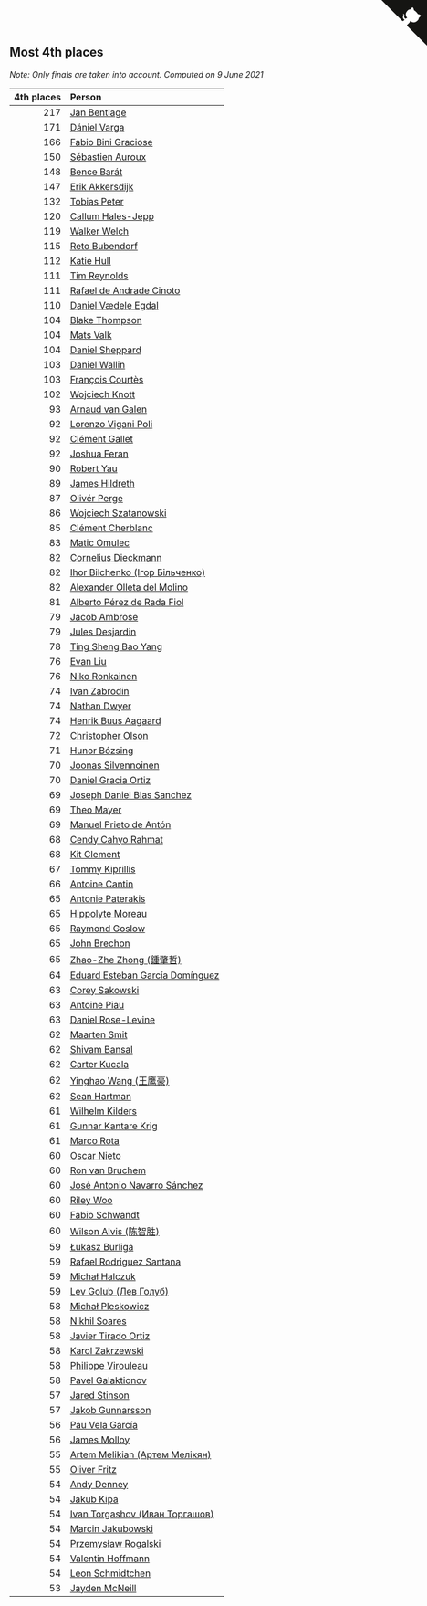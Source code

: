 ## Most 4th places

*Note: Only finals are taken into account.*
*Computed on  9 June 2021*

| 4th places | Person |
| ---: | :--- |
| 217 | [Jan Bentlage](https://www.worldcubeassociation.org/persons/2010BENT01) |
| 171 | [Dániel Varga](https://www.worldcubeassociation.org/persons/2008VARG01) |
| 166 | [Fabio Bini Graciose](https://www.worldcubeassociation.org/persons/2010GRAC02) |
| 150 | [Sébastien Auroux](https://www.worldcubeassociation.org/persons/2008AURO01) |
| 148 | [Bence Barát](https://www.worldcubeassociation.org/persons/2008BARA01) |
| 147 | [Erik Akkersdijk](https://www.worldcubeassociation.org/persons/2005AKKE01) |
| 132 | [Tobias Peter](https://www.worldcubeassociation.org/persons/2014PETE03) |
| 120 | [Callum Hales-Jepp](https://www.worldcubeassociation.org/persons/2012HALE01) |
| 119 | [Walker Welch](https://www.worldcubeassociation.org/persons/2011WELC01) |
| 115 | [Reto Bubendorf](https://www.worldcubeassociation.org/persons/2012BUBE01) |
| 112 | [Katie Hull](https://www.worldcubeassociation.org/persons/2010HULL01) |
| 111 | [Tim Reynolds](https://www.worldcubeassociation.org/persons/2005REYN01) |
| 111 | [Rafael de Andrade Cinoto](https://www.worldcubeassociation.org/persons/2007CINO01) |
| 110 | [Daniel Vædele Egdal](https://www.worldcubeassociation.org/persons/2013EGDA01) |
| 104 | [Blake Thompson](https://www.worldcubeassociation.org/persons/2010THOM03) |
| 104 | [Mats Valk](https://www.worldcubeassociation.org/persons/2007VALK01) |
| 104 | [Daniel Sheppard](https://www.worldcubeassociation.org/persons/2009SHEP01) |
| 103 | [Daniel Wallin](https://www.worldcubeassociation.org/persons/2013WALL03) |
| 103 | [François Courtès](https://www.worldcubeassociation.org/persons/2008COUR01) |
| 102 | [Wojciech Knott](https://www.worldcubeassociation.org/persons/2011KNOT01) |
| 93 | [Arnaud van Galen](https://www.worldcubeassociation.org/persons/2006GALE01) |
| 92 | [Lorenzo Vigani Poli](https://www.worldcubeassociation.org/persons/2007POLI01) |
| 92 | [Clément Gallet](https://www.worldcubeassociation.org/persons/2004GALL02) |
| 92 | [Joshua Feran](https://www.worldcubeassociation.org/persons/2011FERA01) |
| 90 | [Robert Yau](https://www.worldcubeassociation.org/persons/2009YAUR01) |
| 89 | [James Hildreth](https://www.worldcubeassociation.org/persons/2009HILD01) |
| 87 | [Olivér Perge](https://www.worldcubeassociation.org/persons/2007PERG01) |
| 86 | [Wojciech Szatanowski](https://www.worldcubeassociation.org/persons/2011SZAT01) |
| 85 | [Clément Cherblanc](https://www.worldcubeassociation.org/persons/2014CHER05) |
| 83 | [Matic Omulec](https://www.worldcubeassociation.org/persons/2010OMUL02) |
| 82 | [Cornelius Dieckmann](https://www.worldcubeassociation.org/persons/2009DIEC01) |
| 82 | [Ihor Bilchenko (Ігор Більченко)](https://www.worldcubeassociation.org/persons/2011BILC01) |
| 82 | [Alexander Olleta del Molino](https://www.worldcubeassociation.org/persons/2008OLLE01) |
| 81 | [Alberto Pérez de Rada Fiol](https://www.worldcubeassociation.org/persons/2011FIOL01) |
| 79 | [Jacob Ambrose](https://www.worldcubeassociation.org/persons/2010AMBR01) |
| 79 | [Jules Desjardin](https://www.worldcubeassociation.org/persons/2010DESJ01) |
| 78 | [Ting Sheng Bao Yang](https://www.worldcubeassociation.org/persons/2008BAOY01) |
| 76 | [Evan Liu](https://www.worldcubeassociation.org/persons/2009LIUE01) |
| 76 | [Niko Ronkainen](https://www.worldcubeassociation.org/persons/2010RONK01) |
| 74 | [Ivan Zabrodin](https://www.worldcubeassociation.org/persons/2012ZABR01) |
| 74 | [Nathan Dwyer](https://www.worldcubeassociation.org/persons/2011DWYE02) |
| 74 | [Henrik Buus Aagaard](https://www.worldcubeassociation.org/persons/2006BUUS01) |
| 72 | [Christopher Olson](https://www.worldcubeassociation.org/persons/2009OLSO01) |
| 71 | [Hunor Bózsing](https://www.worldcubeassociation.org/persons/2009BOZS01) |
| 70 | [Joonas Silvennoinen](https://www.worldcubeassociation.org/persons/2016SILV07) |
| 70 | [Daniel Gracia Ortiz](https://www.worldcubeassociation.org/persons/2009ORTI01) |
| 69 | [Joseph Daniel Blas Sanchez](https://www.worldcubeassociation.org/persons/2016SANC08) |
| 69 | [Theo Mayer](https://www.worldcubeassociation.org/persons/2012MAYE01) |
| 69 | [Manuel Prieto de Antón](https://www.worldcubeassociation.org/persons/2015ANTO04) |
| 68 | [Cendy Cahyo Rahmat](https://www.worldcubeassociation.org/persons/2010RAHM02) |
| 68 | [Kit Clement](https://www.worldcubeassociation.org/persons/2008CLEM01) |
| 67 | [Tommy Kiprillis](https://www.worldcubeassociation.org/persons/2014KIPR01) |
| 66 | [Antoine Cantin](https://www.worldcubeassociation.org/persons/2010CANT02) |
| 65 | [Antonie Paterakis](https://www.worldcubeassociation.org/persons/2012PATE01) |
| 65 | [Hippolyte Moreau](https://www.worldcubeassociation.org/persons/2008MORE02) |
| 65 | [Raymond Goslow](https://www.worldcubeassociation.org/persons/2014GOSL01) |
| 65 | [John Brechon](https://www.worldcubeassociation.org/persons/2010BREC01) |
| 65 | [Zhao-Zhe Zhong (鍾肇哲)](https://www.worldcubeassociation.org/persons/2012CHON03) |
| 64 | [Eduard Esteban García Domínguez](https://www.worldcubeassociation.org/persons/2011EDUA01) |
| 63 | [Corey Sakowski](https://www.worldcubeassociation.org/persons/2011SAKO01) |
| 63 | [Antoine Piau](https://www.worldcubeassociation.org/persons/2008PIAU01) |
| 63 | [Daniel Rose-Levine](https://www.worldcubeassociation.org/persons/2015ROSE01) |
| 62 | [Maarten Smit](https://www.worldcubeassociation.org/persons/2008SMIT04) |
| 62 | [Shivam Bansal](https://www.worldcubeassociation.org/persons/2011BANS02) |
| 62 | [Carter Kucala](https://www.worldcubeassociation.org/persons/2015KUCA01) |
| 62 | [Yinghao Wang (王鹰豪)](https://www.worldcubeassociation.org/persons/2010WANG07) |
| 62 | [Sean Hartman](https://www.worldcubeassociation.org/persons/2016HART02) |
| 61 | [Wilhelm Kilders](https://www.worldcubeassociation.org/persons/2010KILD02) |
| 61 | [Gunnar Kantare Krig](https://www.worldcubeassociation.org/persons/2004KRIG01) |
| 61 | [Marco Rota](https://www.worldcubeassociation.org/persons/2009ROTA01) |
| 60 | [Oscar Nieto](https://www.worldcubeassociation.org/persons/2014NIET03) |
| 60 | [Ron van Bruchem](https://www.worldcubeassociation.org/persons/2003BRUC01) |
| 60 | [José Antonio Navarro Sánchez](https://www.worldcubeassociation.org/persons/2015SANC18) |
| 60 | [Riley Woo](https://www.worldcubeassociation.org/persons/2007WOOR01) |
| 60 | [Fabio Schwandt](https://www.worldcubeassociation.org/persons/2014SCHW02) |
| 60 | [Wilson Alvis (陈智胜)](https://www.worldcubeassociation.org/persons/2011ALVI01) |
| 59 | [Łukasz Burliga](https://www.worldcubeassociation.org/persons/2013BURL01) |
| 59 | [Rafael Rodriguez Santana](https://www.worldcubeassociation.org/persons/2012SANT12) |
| 59 | [Michał Halczuk](https://www.worldcubeassociation.org/persons/2006HALC01) |
| 59 | [Lev Golub (Лев Голуб)](https://www.worldcubeassociation.org/persons/2014HOLU01) |
| 58 | [Michał Pleskowicz](https://www.worldcubeassociation.org/persons/2009PLES01) |
| 58 | [Nikhil Soares](https://www.worldcubeassociation.org/persons/2015SOAR01) |
| 58 | [Javier Tirado Ortiz](https://www.worldcubeassociation.org/persons/2009TIRA01) |
| 58 | [Karol Zakrzewski](https://www.worldcubeassociation.org/persons/2014ZAKR01) |
| 58 | [Philippe Virouleau](https://www.worldcubeassociation.org/persons/2008VIRO01) |
| 58 | [Pavel Galaktionov](https://www.worldcubeassociation.org/persons/2013GALA04) |
| 57 | [Jared Stinson](https://www.worldcubeassociation.org/persons/2014STIN01) |
| 57 | [Jakob Gunnarsson](https://www.worldcubeassociation.org/persons/2015GUNN01) |
| 56 | [Pau Vela García](https://www.worldcubeassociation.org/persons/2009GARC04) |
| 56 | [James Molloy](https://www.worldcubeassociation.org/persons/2011MOLL01) |
| 55 | [Artem Melikian (Артем Мелікян)](https://www.worldcubeassociation.org/persons/2011MELI01) |
| 55 | [Oliver Fritz](https://www.worldcubeassociation.org/persons/2014FRIT02) |
| 54 | [Andy Denney](https://www.worldcubeassociation.org/persons/2013DENN01) |
| 54 | [Jakub Kipa](https://www.worldcubeassociation.org/persons/2010KIPA01) |
| 54 | [Ivan Torgashov (Иван Торгашов)](https://www.worldcubeassociation.org/persons/2011TORG01) |
| 54 | [Marcin Jakubowski](https://www.worldcubeassociation.org/persons/2007JAKU01) |
| 54 | [Przemysław Rogalski](https://www.worldcubeassociation.org/persons/2013ROGA02) |
| 54 | [Valentin Hoffmann](https://www.worldcubeassociation.org/persons/2011HOFF02) |
| 54 | [Leon Schmidtchen](https://www.worldcubeassociation.org/persons/2010SCHM01) |
| 53 | [Jayden McNeill](https://www.worldcubeassociation.org/persons/2012MCNE01) |


<a href="https://github.com/jonatanklosko/wca_statistics" class="github-corner" aria-label="View source on Github"><svg width="80" height="80" viewBox="0 0 250 250" style="fill:#151513; color:#fff; position: absolute; top: 0; border: 0; right: 0;" aria-hidden="true"><path d="M0,0 L115,115 L130,115 L142,142 L250,250 L250,0 Z"></path><path d="M128.3,109.0 C113.8,99.7 119.0,89.6 119.0,89.6 C122.0,82.7 120.5,78.6 120.5,78.6 C119.2,72.0 123.4,76.3 123.4,76.3 C127.3,80.9 125.5,87.3 125.5,87.3 C122.9,97.6 130.6,101.9 134.4,103.2" fill="currentColor" style="transform-origin: 130px 106px;" class="octo-arm"></path><path d="M115.0,115.0 C114.9,115.1 118.7,116.5 119.8,115.4 L133.7,101.6 C136.9,99.2 139.9,98.4 142.2,98.6 C133.8,88.0 127.5,74.4 143.8,58.0 C148.5,53.4 154.0,51.2 159.7,51.0 C160.3,49.4 163.2,43.6 171.4,40.1 C171.4,40.1 176.1,42.5 178.8,56.2 C183.1,58.6 187.2,61.8 190.9,65.4 C194.5,69.0 197.7,73.2 200.1,77.6 C213.8,80.2 216.3,84.9 216.3,84.9 C212.7,93.1 206.9,96.0 205.4,96.6 C205.1,102.4 203.0,107.8 198.3,112.5 C181.9,128.9 168.3,122.5 157.7,114.1 C157.9,116.9 156.7,120.9 152.7,124.9 L141.0,136.5 C139.8,137.7 141.6,141.9 141.8,141.8 Z" fill="currentColor" class="octo-body"></path></svg></a><style>.github-corner:hover .octo-arm{animation:octocat-wave 560ms ease-in-out}@keyframes octocat-wave{0%,100%{transform:rotate(0)}20%,60%{transform:rotate(-25deg)}40%,80%{transform:rotate(10deg)}}@media (max-width:500px){.github-corner:hover .octo-arm{animation:none}.github-corner .octo-arm{animation:octocat-wave 560ms ease-in-out}}</style>
